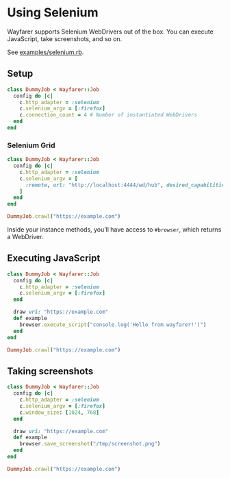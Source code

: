 # Using Selenium
Wayfarer supports Selenium WebDrivers out of the box. You can execute JavaScript, take screenshots, and so on.

See [examples/selenium.rb](../examples/selenium.rb).
## Setup
```ruby
class DummyJob < Wayfarer::Job
  config do |c|
    c.http_adapter = :selenium
    c.selenium_argv = [:firefox]
    c.connection_count = 4 # Number of instantiated WebDrivers
  end
end
```

### Selenium Grid
```ruby
class DummyJob < Wayfarer::Job
  config do |c|
    c.http_adapter = :selenium
    c.selenium_argv = [
      :remote, url: "http://localhost:4444/wd/hub", desired_capabilities: :firefox
    ]
  end
end

DummyJob.crawl("https://example.com")
```

Inside your instance methods, you’ll have access to `#browser`, which returns a WebDriver.

## Executing JavaScript
```ruby
class DummyJob < Wayfarer::Job
  config do |c|
    c.http_adapter = :selenium
    c.selenium_argv = [:firefox]
  end

  draw uri: "https://example.com"
  def example
    browser.execute_script("console.log('Hello from wayfarer!')")
  end
end

DummyJob.crawl("https://example.com")
```

## Taking screenshots
```ruby
class DummyJob < Wayfarer::Job
  config do |c|
    c.http_adapter = :selenium
    c.selenium_argv = [:firefox]
    c.window_size: [1024, 768]
  end

  draw uri: "https://example.com"
  def example
    browser.save_screenshot("/tmp/screenshot.png")
  end
end

DummyJob.crawl("https://example.com")
```
